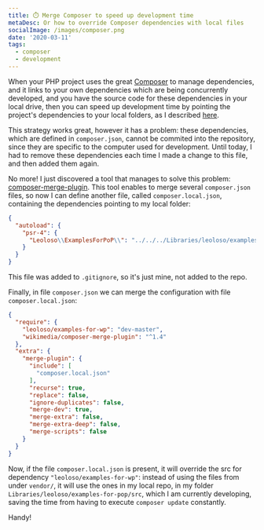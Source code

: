 ```yaml
---
title: ⏱️ Merge Composer to speed up development time
metaDesc: Or how to override Composer dependencies with local files
socialImage: /images/composer.png
date: '2020-03-11'
tags:
  - composer
  - development
---
```


When your PHP project uses the great [Composer](https://getcomposer.org) to manage dependencies, and it links to your own dependencies which are being concurrently developed, and you have the source code for these dependencies in your local drive, then you can speed up development time by pointing the project's dependencies to your local folders, as I described [here](https://leoloso.com/posts/pointing-to-local-composer-packages/).

This strategy works great, however it has a problem: these dependencies, which are defined in `composer.json`, cannot be commited into the repository, since they are specific to the computer used for development. Until today, I had to remove these dependencies each time I made a change to this file, and then added them again.

No more! I just discovered a tool that manages to solve this problem: [composer-merge-plugin](https://github.com/wikimedia/composer-merge-plugin). This tool enables to merge several `composer.json` files, so now I can define another file, called `composer.local.json`, containing the dependencies pointing to my local folder:

```json
{
  "autoload": {
    "psr-4": {
      "Leoloso\\ExamplesForPoP\\": "../../../Libraries/leoloso/examples-for-pop/src"
    }
  }
}
```

This file was added to `.gitignore`, so it's just mine, not added to the repo.

Finally, in file `composer.json` we can merge the configuration with file `composer.local.json`:

```json
{
  "require": {
    "leoloso/examples-for-wp": "dev-master",
    "wikimedia/composer-merge-plugin": "^1.4"
  },
  "extra": {
    "merge-plugin": {
      "include": [
        "composer.local.json"
      ],
      "recurse": true,
      "replace": false,
      "ignore-duplicates": false,
      "merge-dev": true,
      "merge-extra": false,
      "merge-extra-deep": false,
      "merge-scripts": false
    }
  }
}
```

Now, if the file `composer.local.json` is present, it will override the src for dependency `"leoloso/examples-for-wp"`: instead of using the files from under `vendor/`, it will use the ones in my local repo, in my folder `Libraries/leoloso/examples-for-pop/src`, which I am currently developing, saving the time from having to execute `composer update` constantly.

Handy!